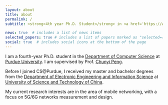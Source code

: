 ```yaml
---
layout: about
title: about
permalink: /
subtitle: <strong>4th year Ph.D. Student</strong> in <a href='https://www.cs.purdue.edu/'>Computer Science</a> @ <a href='https://www.purdue.edu/'>Purdue</a>

news: true  # includes a list of news items
selected_papers: true # includes a list of papers marked as "selected={true}"
social: true  # includes social icons at the bottom of the page
---
```


I am a fourth-year Ph.D. student in the [Department of Computer Science](https://www.cs.purdue.edu/) at [Purdue University](https://www.purdue.edu/). I am supervised by Prof. [Chunyi Peng](https://www.cs.purdue.edu/homes/chunyi/).

Before I joined CS@Purdue, I received my master and bachelor degrees from the [Department of Electronic Engineering and Information Science](https://eeis.ustc.edu.cn/) at [University of Science and Technology of China](https://en.ustc.edu.cn/).

My current research interests are in the area of mobile networking, with a focus on 5G/6G networks measurement and design.
